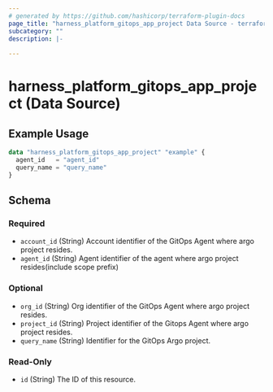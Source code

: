 ```yaml
---
# generated by https://github.com/hashicorp/terraform-plugin-docs
page_title: "harness_platform_gitops_app_project Data Source - terraform-provider-harness"
subcategory: ""
description: |-
  
---
```


# harness_platform_gitops_app_project (Data Source)



## Example Usage

```terraform
data "harness_platform_gitops_app_project" "example" {
  agent_id   = "agent_id"
  query_name = "query_name"
}
```

<!-- schema generated by tfplugindocs -->
## Schema

### Required

- `account_id` (String) Account identifier of the GitOps Agent where argo project resides.
- `agent_id` (String) Agent identifier of the agent where argo project resides(include scope prefix)

### Optional

- `org_id` (String) Org identifier of the GitOps Agent where argo project resides.
- `project_id` (String) Project identifier of the Gitops Agent where argo project resides.
- `query_name` (String) Identifier for the GitOps Argo project.

### Read-Only

- `id` (String) The ID of this resource.
